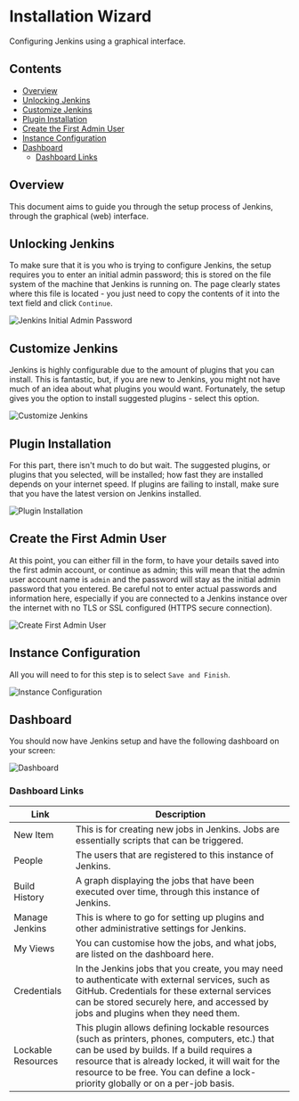 # Installation Wizard
Configuring Jenkins using a graphical interface.

<!--TOC_START-->
## Contents
- [Overview](#overview)
- [Unlocking Jenkins](#unlocking-jenkins)
- [Customize Jenkins](#customize-jenkins)
- [Plugin Installation](#plugin-installation)
- [Create the First Admin User](#create-the-first-admin-user)
- [Instance Configuration](#instance-configuration)
- [Dashboard](#dashboard)
	- [Dashboard Links](#dashboard-links)

<!--TOC_END-->
## Overview
This document aims to guide you through the setup process of Jenkins, through the graphical (web) interface.

## Unlocking Jenkins
To make sure that it is you who is trying to configure Jenkins, the setup requires you to enter an initial admin password; this is stored on the file system of the machine that Jenkins is running on.
The page clearly states where this file is located - you just need to copy the contents of it into the text field and click `Continue`.

![Jenkins Initial Admin Password](https://i.imgur.com/Poqds4F.png)

## Customize Jenkins
Jenkins is highly configurable due to the amount of plugins that you can install.
This is fantastic, but, if you are new to Jenkins, you might not have much of an idea about what plugins you would want.
Fortunately, the setup gives you the option to install suggested plugins - select this option.

![Customize Jenkins](https://i.imgur.com/hg1BlXL.png)

## Plugin Installation
For this part, there isn't much to do but wait.
The suggested plugins, or plugins that you selected, will be installed; how fast they are installed depends on your internet speed.
If plugins are failing to install, make sure that you have the latest version on Jenkins installed.

![Plugin Installation](https://i.imgur.com/tNnEJVf.png)

## Create the First Admin User
At this point, you can either fill in the form, to have your details saved into the first admin account, or continue as admin; this will mean that the admin user account name is `admin` and the password will stay as the initial admin password that you entered.
Be careful not to enter actual passwords and information here, especially if you are connected to a Jenkins instance over the internet with no TLS or SSL configured (HTTPS secure connection).

![Create First Admin User](https://i.imgur.com/DIzyESa.png)

## Instance Configuration
All you will need to for this step is to select `Save and Finish`.

![Instance Configuration](https://i.imgur.com/SPPAiXG.png)

## Dashboard
You should now have Jenkins setup and have the following dashboard on your screen:

![Dashboard](https://i.imgur.com/JsVUo3x.png)

### Dashboard Links

|Link|Description|
|----|-----------|
|New Item| This is for creating new jobs in Jenkins. Jobs are essentially scripts that can be triggered.|
|People| The users that are registered to this instance of Jenkins.|
|Build History|A graph displaying the jobs that have been executed over time, through this instance of Jenkins.|
|Manage Jenkins|This is where to go for setting up plugins and other administrative settings for Jenkins.|
|My Views|You can customise how the jobs, and what jobs, are listed on the dashboard here.|
|Credentials|In the Jenkins jobs that you create, you may need to authenticate with external services, such as GitHub. Credentials for these external services can be stored securely here, and accessed by jobs and plugins when they need them.
|Lockable Resources|This plugin allows defining lockable resources (such as printers, phones, computers, etc.) that can be used by builds. If a build requires a resource that is already locked, it will wait for the resource to be free. You can define a lock-priority globally or on a per-job basis.|

